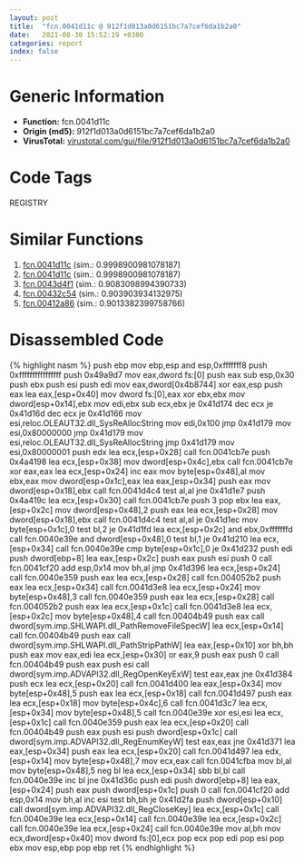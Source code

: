 ```yaml
---
layout: post
title:  "fcn.0041d11c @ 912f1d013a0d6151bc7a7cef6da1b2a0"
date:   2021-08-30 15:52:19 +0300
categories: report
index: false
---
```


# Generic Information
- **Function:** fcn.0041d11c
- **Origin (md5):** 912f1d013a0d6151bc7a7cef6da1b2a0
- **VirusTotal:** [virustotal.com/gui/file/912f1d013a0d6151bc7a7cef6da1b2a0][virustotal_ref]

# Code Tags
<span class="tag" id="REGISTRY">REGISTRY</span>


# Similar Functions

1. [fcn.0041d11c][similar_1_ref] (sim.: 0.9998900981078187)
2. [fcn.0041d11c][similar_2_ref] (sim.: 0.9998900981078187)
3. [fcn.0043d4f1][similar_3_ref] (sim.: 0.9083098994390733)
4. [fcn.00432c54][similar_4_ref] (sim.: 0.903903934132975)
5. [fcn.00412a86][similar_5_ref] (sim.: 0.9013382399758766)


# Disassembled Code

{% highlight nasm %}
push ebp
mov ebp,esp
and esp,0xfffffff8
push 0xffffffffffffffff
push 0x49a9d7
mov eax,dword fs:[0]
push eax
sub esp,0x30
push ebx
push esi
push edi
mov eax,dword[0x4b8744]
xor eax,esp
push eax
lea eax,[esp+0x40]
mov dword fs:[0],eax
xor ebx,ebx
mov dword[esp+0x14],ebx
mov edi,ebx
sub ecx,ebx
je 0x41d174
dec ecx
je 0x41d16d
dec ecx
je 0x41d166
mov esi,reloc.OLEAUT32.dll_SysReAllocString
mov edi,0x100
jmp 0x41d179
mov esi,0x80000000
jmp 0x41d179
mov esi,reloc.OLEAUT32.dll_SysReAllocString
jmp 0x41d179
mov esi,0x80000001
push edx
lea ecx,[esp+0x28]
call fcn.0041cb7e
push 0x4a4198
lea ecx,[esp+0x38]
mov dword[esp+0x4c],ebx
call fcn.0041cb7e
xor eax,eax
lea ecx,[esp+0x24]
inc eax
mov byte[esp+0x48],al
mov ebx,eax
mov dword[esp+0x1c],eax
lea eax,[esp+0x34]
push eax
mov dword[esp+0x18],ebx
call fcn.0041d4c4
test al,al
jne 0x41d1e7
push 0x4a419c
lea ecx,[esp+0x30]
call fcn.0041cb7e
push 3
pop ebx
lea eax,[esp+0x2c]
mov dword[esp+0x48],2
push eax
lea ecx,[esp+0x28]
mov dword[esp+0x18],ebx
call fcn.0041d4c4
test al,al
je 0x41d1ec
mov byte[esp+0x1c],0
test bl,2
je 0x41d1fd
lea ecx,[esp+0x2c]
and ebx,0xfffffffd
call fcn.0040e39e
and dword[esp+0x48],0
test bl,1
je 0x41d210
lea ecx,[esp+0x34]
call fcn.0040e39e
cmp byte[esp+0x1c],0
je 0x41d232
push edi
push dword[ebp+8]
lea eax,[esp+0x2c]
push eax
push esi
push 0
call fcn.0041cf20
add esp,0x14
mov bh,al
jmp 0x41d396
lea ecx,[esp+0x24]
call fcn.0040e359
push eax
lea ecx,[esp+0x28]
call fcn.004052b2
push eax
lea ecx,[esp+0x34]
call fcn.0041d3e8
lea ecx,[esp+0x24]
mov byte[esp+0x48],3
call fcn.0040e359
push eax
lea ecx,[esp+0x28]
call fcn.004052b2
push eax
lea ecx,[esp+0x1c]
call fcn.0041d3e8
lea ecx,[esp+0x2c]
mov byte[esp+0x48],4
call fcn.00404b49
push eax
call dword[sym.imp.SHLWAPI.dll_PathRemoveFileSpecW]
lea ecx,[esp+0x14]
call fcn.00404b49
push eax
call dword[sym.imp.SHLWAPI.dll_PathStripPathW]
lea eax,[esp+0x10]
xor bh,bh
push eax
mov eax,edi
lea ecx,[esp+0x30]
or eax,9
push eax
push 0
call fcn.00404b49
push eax
push esi
call dword[sym.imp.ADVAPI32.dll_RegOpenKeyExW]
test eax,eax
jne 0x41d384
push ecx
lea ecx,[esp+0x20]
call fcn.0041d400
lea eax,[esp+0x34]
mov byte[esp+0x48],5
push eax
lea ecx,[esp+0x18]
call fcn.0041d497
push eax
lea ecx,[esp+0x18]
mov byte[esp+0x4c],6
call fcn.0041d3c7
lea ecx,[esp+0x34]
mov byte[esp+0x48],5
call fcn.0040e39e
xor esi,esi
lea ecx,[esp+0x1c]
call fcn.0040e359
push eax
lea ecx,[esp+0x20]
call fcn.00404b49
push eax
push esi
push dword[esp+0x1c]
call dword[sym.imp.ADVAPI32.dll_RegEnumKeyW]
test eax,eax
jne 0x41d371
lea eax,[esp+0x34]
push eax
lea ecx,[esp+0x20]
call fcn.0041d497
lea edx,[esp+0x14]
mov byte[esp+0x48],7
mov ecx,eax
call fcn.0041cfba
mov bl,al
mov byte[esp+0x48],5
neg bl
lea ecx,[esp+0x34]
sbb bl,bl
call fcn.0040e39e
inc bl
jne 0x41d36c
push edi
push dword[ebp+8]
lea eax,[esp+0x24]
push eax
push dword[esp+0x1c]
push 0
call fcn.0041cf20
add esp,0x14
mov bh,al
inc esi
test bh,bh
je 0x41d2fa
push dword[esp+0x10]
call dword[sym.imp.ADVAPI32.dll_RegCloseKey]
lea ecx,[esp+0x1c]
call fcn.0040e39e
lea ecx,[esp+0x14]
call fcn.0040e39e
lea ecx,[esp+0x2c]
call fcn.0040e39e
lea ecx,[esp+0x24]
call fcn.0040e39e
mov al,bh
mov ecx,dword[esp+0x40]
mov dword fs:[0],ecx
pop ecx
pop edi
pop esi
pop ebx
mov esp,ebp
pop ebp
ret
{% endhighlight %}


[similar_1_ref]: /report/fcn.0041d11c@fb9b7d22bc1c143ac66b0575cbdd088d
[similar_2_ref]: /report/fcn.0041d11c@152885a790b99953ce23874f0947b7bd
[similar_3_ref]: /report/fcn.0043d4f1@56a02334aea008c131d2741a089910fb
[similar_4_ref]: /report/fcn.00432c54@f5b8476c36459986b226c45654aeb016
[similar_5_ref]: /report/fcn.00412a86@ba5ec83721de3ca10b3c9583f3b2c6a1
[virustotal_ref]: https://www.virustotal.com/gui/file/912f1d013a0d6151bc7a7cef6da1b2a0